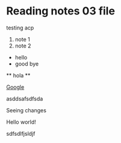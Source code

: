 # Reading notes 03 file

testing acp
  1. note 1
  2. note 2

  - hello
  - good bye

  ** hola **

  [Google](https://www.google.com/)


asddsafsdfsda




Seeing changes

Hello world!

sdfsdlfjsldjf
  